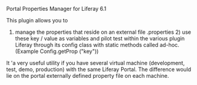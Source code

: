 Portal Properties Manager for Liferay 6.1

This plugin allows you to

1) manage the properties that reside on an external file .properties 2) use these key / value as variables and pilot test within the various plugin Liferay through its config class with static methods called ad-hoc. (Example Config.getProp ("key"))

It 'a very useful utility if you have several virtual machine (development, test, demo, production) with the same Liferay Portal. The difference would lie on the portal externally defined property file on each machine.